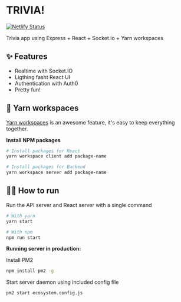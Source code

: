 # TRIVIA!

[![Netlify Status](https://api.netlify.com/api/v1/badges/a4f6ad39-0d16-4185-8341-87645ad1eec5/deploy-status)](https://app.netlify.com/sites/apptrivia/deploys)

Trivia app using Express + React + Socket.io + Yarn workspaces

## ✨ Features
- Realtime with Socket.IO
- Ligthing fasht React UI
- Authentication with Auth0
- Pretty fun!

## 🚀 Yarn workspaces
[Yarn workspaces](https://classic.yarnpkg.com/en/docs/workspaces/) is an awesome feature, it's easy to keep everything together.

**Install NPM packages**

```bash
# Install packages for React
yarn workspace client add package-name
```

```bash
# Install packages for Backend
yarn workspace server add package-name
```

## 🏃‍♀️ How to run

Run the API server and React server with a single command

```bash
# With yarn
yarn start
```

```bash
# With npm
npm run start
```

**Running server in production:**

Install PM2

```bash
npm install pm2 -g
```

Start server daemon using included config file

```bash
pm2 start ecosystem.config.js
```
